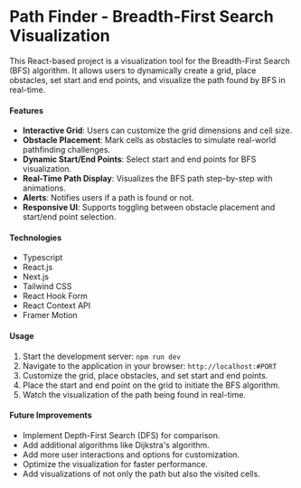 # Path Finder - Breadth-First Search Visualization

This React-based project is a visualization tool for the Breadth-First Search (BFS) algorithm. It allows users to dynamically create a grid, place obstacles, set start and end points, and visualize the path found by BFS in real-time.

#### Features

- **Interactive Grid**: Users can customize the grid dimensions and cell size.
- **Obstacle Placement**: Mark cells as obstacles to simulate real-world pathfinding challenges.
- **Dynamic Start/End Points**: Select start and end points for BFS visualization.
- **Real-Time Path Display**: Visualizes the BFS path step-by-step with animations.
- **Alerts**: Notifies users if a path is found or not.
- **Responsive UI**: Supports toggling between obstacle placement and start/end point selection.

#### Technologies

- Typescript
- React.js
- Next.js
- Tailwind CSS
- React Hook Form
- React Context API
- Framer Motion

#### Usage

1. Start the development server: `npm run dev`
2. Navigate to the application in your browser: `http://localhost:#PORT`
3. Customize the grid, place obstacles, and set start and end points.
4. Place the start and end point on the grid to initiate the BFS algorithm.
5. Watch the visualization of the path being found in real-time.

#### Future Improvements

- Implement Depth-First Search (DFS) for comparison.
- Add additional algorithms like Dijkstra's algorithm.
- Add more user interactions and options for customization.
- Optimize the visualization for faster performance.
- Add visualizations of not only the path but also the visited cells.
